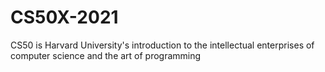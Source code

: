 # CS50X-2021
 CS50 is  Harvard University's introduction to the intellectual enterprises of computer science and the art of programming
